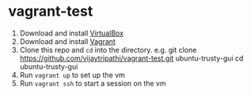 # vagrant-test
1. Download and install [VirtualBox](https://www.virtualbox.org/)
2. Download and install [Vagrant](http://www.vagrantup.com/)
3. Clone this repo and `cd` into the directory. 
e.g. git clone https://github.com/vijaytripathi/vagrant-test.git ubuntu-trusty-gui
cd ubuntu-trusty-gui
4. Run `vagrant up` to set up the vm
5. Run `vagrant ssh` to start a session on the vm

